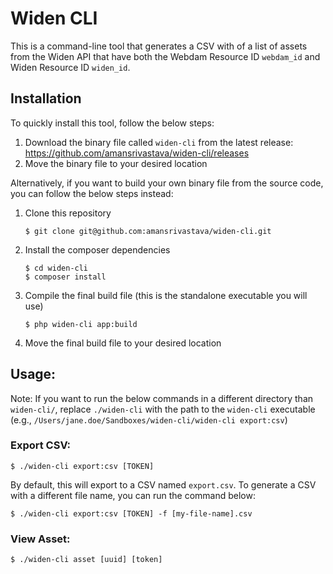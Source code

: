 # Widen CLI

This is a command-line tool that generates a CSV with of a list of assets from the Widen API that have both the Webdam Resource ID `webdam_id` and Widen Resource ID `widen_id`.

## Installation

To quickly install this tool, follow the below steps:

1. Download the binary file called `widen-cli` from the latest release: https://github.com/amansrivastava/widen-cli/releases
2. Move the binary file to your desired location

Alternatively, if you want to build your own binary file from the source code, you can follow the below steps instead:

1. Clone this repository
   ```shell
   $ git clone git@github.com:amansrivastava/widen-cli.git
   ```
2. Install the composer dependencies
   ```shell
   $ cd widen-cli
   $ composer install
   ```
3. Compile the final build file (this is the standalone executable you will use)
   ```shell
   $ php widen-cli app:build
   ```
4. Move the final build file to your desired location

## Usage:
Note: If you want to run the below commands in a different directory than `widen-cli/`, replace `./widen-cli` with the path to the `widen-cli` executable (e.g., `/Users/jane.doe/Sandboxes/widen-cli/widen-cli export:csv`)

### Export CSV:
```shell
$ ./widen-cli export:csv [TOKEN]
```

By default, this will export to a CSV named `export.csv`. To generate a CSV with a different file name, you can run the command below:

```shell
$ ./widen-cli export:csv [TOKEN] -f [my-file-name].csv
```
### View Asset:
```shell
$ ./widen-cli asset [uuid] [token]
```
